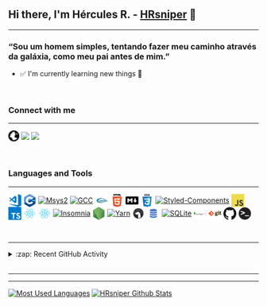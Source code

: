 ## Hi there, I'm Hércules R. - [HRsniper][github] 👋

---

### “Sou um homem simples, tentando fazer meu caminho através da galáxia, como meu pai antes de mim.”

- ✅ I'm currently learning new things 🤯

<br />

### Connect with me

---

[<img align="center" width="22px" src="https://raw.githubusercontent.com/iconic/open-iconic/master/svg/globe.svg" />][github]
[<img align="center" width="22px" src="https://cdn.jsdelivr.net/npm/simple-icons@v3/icons/linkedin.svg" />][github]
[<img align="center" width="22px" src="https://cdn.jsdelivr.net/npm/simple-icons@v3/icons/facebook.svg" />][github]

<br />

### Languages and Tools

---

[<img align="center" alt="Visual Studio Code" width="26px" src="https://raw.githubusercontent.com/github/explore/80688e429a7d4ef2fca1e82350fe8e3517d3494d/topics/visual-studio-code/visual-studio-code.png" />][github]
[<img align="center" alt="C++" width="26px" src="https://raw.githubusercontent.com/github/explore/80688e429a7d4ef2fca1e82350fe8e3517d3494d/topics/cpp/cpp.png" />][github]
[<img align="center" alt="Msys2" width="26px" src="https://www.msys2.org/logo.svg" />][github]
[<img align="center" alt="GCC" width="28px" height="26px" src="https://gcc.gnu.org/img/gccegg-65.png" />][github]
[<img align="center" alt="OpenGL" width="28px" height="26px" src="https://raw.githubusercontent.com/github/explore/80688e429a7d4ef2fca1e82350fe8e3517d3494d/topics/opengl/opengl.png" />][github]
[<img align="center" alt="HTML5" width="26px" src="https://raw.githubusercontent.com/github/explore/80688e429a7d4ef2fca1e82350fe8e3517d3494d/topics/html/html.png" />][github]
[<img align="center" alt="Markdown" width="26px" src="https://raw.githubusercontent.com/github/explore/80688e429a7d4ef2fca1e82350fe8e3517d3494d/topics/markdown/markdown.png" />][github]
[<img align="center" alt="CSS3" width="26px" src="https://raw.githubusercontent.com/github/explore/80688e429a7d4ef2fca1e82350fe8e3517d3494d/topics/css/css.png" />][github]
[<img align="center" alt="Styled-Components" width="26px" src="https://styled-components.com/logo.png" />][github]
[<img align="center" alt="JavaScript" width="26px" src="https://raw.githubusercontent.com/github/explore/80688e429a7d4ef2fca1e82350fe8e3517d3494d/topics/javascript/javascript.png" />][github]
[<img align="center" alt="TypeScript" width="26px" src="https://raw.githubusercontent.com/github/explore/80688e429a7d4ef2fca1e82350fe8e3517d3494d/topics/typescript/typescript.png" />][github]
[<img align="center" alt="React" width="26px" src="https://raw.githubusercontent.com/github/explore/80688e429a7d4ef2fca1e82350fe8e3517d3494d/topics/react/react.png" />][github]
[<img align="center" alt="React Native" width="26px" src="https://raw.githubusercontent.com/github/explore/80688e429a7d4ef2fca1e82350fe8e3517d3494d/topics/react-native/react-native.png" />][github]
[<img align="center" alt="Insomnia" width="26px" src="https://cdn.jsdelivr.net/npm/simple-icons@v3/icons/insomnia.svg" />][github]
[<img align="center" alt="Node.js" width="26px" src="https://raw.githubusercontent.com/github/explore/80688e429a7d4ef2fca1e82350fe8e3517d3494d/topics/nodejs/nodejs.png" />][github]
[<img align="center" alt="Yarn" width="26px" src="https://cdn.jsdelivr.net/npm/simple-icons@v3/icons/yarn.svg" />][github]
[<img align="center" alt="Deno" width="26px" src="https://raw.githubusercontent.com/github/explore/361e2821e2dea67711cde99c9c40ed357061cf27/topics/deno/deno.png" />][github]
[<img align="center" alt="SQL" width="26px" src="https://raw.githubusercontent.com/github/explore/80688e429a7d4ef2fca1e82350fe8e3517d3494d/topics/sql/sql.png" />][github]
[<img align="center" alt="SQLite" width="30px" height="26px" src="https://www.sqlite.org/images/sqlite370_banner.gif" />][github]
[<img align="center" alt="MongoDB" width="26px" src="https://raw.githubusercontent.com/github/explore/80688e429a7d4ef2fca1e82350fe8e3517d3494d/topics/mongodb/mongodb.png" />][github]
[<img align="center" alt="Git" width="26px" src="https://raw.githubusercontent.com/github/explore/80688e429a7d4ef2fca1e82350fe8e3517d3494d/topics/git/git.png" />][github]
[<img align="center" alt="GitHub" width="26px" src="https://raw.githubusercontent.com/github/explore/78df643247d429f6cc873026c0622819ad797942/topics/github/github.png" />][github]
[<img align="center" alt="Terminal" width="26px" src="https://raw.githubusercontent.com/github/explore/80688e429a7d4ef2fca1e82350fe8e3517d3494d/topics/terminal/terminal.png" />][github]

<!-- [<img align="center" alt="MySQL" width="26px" src="https://raw.githubusercontent.com/github/explore/80688e429a7d4ef2fca1e82350fe8e3517d3494d/topics/mysql/mysql.png" />][github] -->
<!-- [<img align="center" alt="Next.Js" width="26px" src="https://simpleicons.org/icons/next-dot-js.svg" />][github] -->
<!-- [<img align="center" alt="Rust" width="26px" src="https://raw.githubusercontent.com/github/explore/80688e429a7d4ef2fca1e82350fe8e3517d3494d/topics/rust/rust.png" />][github] -->
<!-- [<img align="center" alt="PHP" width="26px" src="https://raw.githubusercontent.com/github/explore/ccc16358ac4530c6a69b1b80c7223cd2744dea83/topics/php/php.png" />][github] -->
<!-- [<img align="center" alt="Elixir" width="26px" src="https://simpleicons.org/icons/elixir.svg" />][github] -->

<br />

---

<details>
  <summary>:zap: Recent GitHub Activity</summary>

<!--START_SECTION:activity-->
1. 
2. 
3. 
4.
5.
<!--END_SECTION:activity-->

</details>

<br />

---

---

[<img align="center" alt="Most Used Languages" src="https://github-readme-stats.vercel.app/api/top-langs/?username=HRsniper&layout=compact&theme=dracula&hide_border=true&langs_count=10" />][github]
[<img align="center" alt="HRsniper Github Stats" src="https://github-readme-stats.vercel.app/api?username=HRsniper&show_icons=true&theme=dracula&hide_border=true&count_private=true" />][github]

[github]: https://github.com/HRsniper
